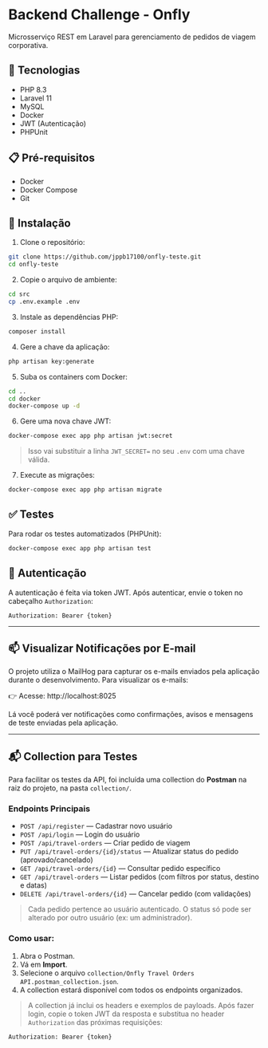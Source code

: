 # Backend Challenge - Onfly

Microsserviço REST em Laravel para gerenciamento de pedidos de viagem corporativa.

## 🚀 Tecnologias

- PHP 8.3
- Laravel 11
- MySQL
- Docker
- JWT (Autenticação)
- PHPUnit

## 📋 Pré-requisitos

- Docker
- Docker Compose
- Git

## 🔧 Instalação

1. Clone o repositório:
```bash
git clone https://github.com/jppb17100/onfly-teste.git
cd onfly-teste
```

2. Copie o arquivo de ambiente:
```bash
cd src
cp .env.example .env
```

3. Instale as dependências PHP:
```bash
composer install
```

4. Gere a chave da aplicação:
```bash
php artisan key:generate
```

5. Suba os containers com Docker:
```bash
cd ..
cd docker
docker-compose up -d

```
6. Gere uma nova chave JWT:
```bash
docker-compose exec app php artisan jwt:secret
```

> Isso vai substituir a linha `JWT_SECRET=` no seu `.env` com uma chave válida.

7. Execute as migrações:
```bash
docker-compose exec app php artisan migrate
```

## ✅ Testes

Para rodar os testes automatizados (PHPUnit):

```bash
docker-compose exec app php artisan test
```

## 🔐 Autenticação

A autenticação é feita via token JWT. Após autenticar, envie o token no cabeçalho `Authorization`:

```
Authorization: Bearer {token}
```
---
## 📫 Visualizar Notificações por E-mail
O projeto utiliza o MailHog para capturar os e-mails enviados pela aplicação durante o desenvolvimento. Para visualizar os e-mails:

👉 Acesse: http://localhost:8025

Lá você poderá ver notificações como confirmações, avisos e mensagens de teste enviadas pela aplicação.

---

## 📬 Collection para Testes

Para facilitar os testes da API, foi incluída uma collection do **Postman** na raiz do projeto, na pasta `collection/`.

### Endpoints Principais

- `POST /api/register` — Cadastrar novo usuário
- `POST /api/login` — Login do usuário
- `POST /api/travel-orders` — Criar pedido de viagem
- `PUT /api/travel-orders/{id}/status` — Atualizar status do pedido (aprovado/cancelado)
- `GET /api/travel-orders/{id}` — Consultar pedido específico
- `GET /api/travel-orders` — Listar pedidos (com filtros por status, destino e datas)
- `DELETE /api/travel-orders/{id}` — Cancelar pedido (com validações)

> Cada pedido pertence ao usuário autenticado. O status só pode ser alterado por outro usuário (ex: um administrador).

### Como usar:

1. Abra o Postman.
2. Vá em **Import**.
3. Selecione o arquivo `collection/Onfly Travel Orders API.postman_collection.json`.
4. A collection estará disponível com todos os endpoints organizados.

> A collection já inclui os headers e exemplos de payloads. Após fazer login, copie o token JWT da resposta e substitua no header `Authorization` das próximas requisições:
```
Authorization: Bearer {token}
```
